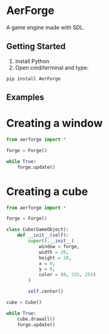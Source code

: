 # AerForge
A game engine made with SDL.

## Getting Started
1) Install Python
2) Open cmd/terminal and type:

```
pip install AerForge
```

## Examples
# Creating a window
``` python
from aerforge import *

forge = Forge()

while True:
    forge.update()
```

# Creating a cube
``` python
from aerforge import *

forge = Forge()

class Cube(GameObject):
    def __init__(self):
        super().__init__(
            window = forge,
            width = 20,
            height = 20,
            x = 0,
            y = 0,
            color = (0, 255, 255)
        )

        self.center()

cube = Cube()

while True:
    cube.drawall()
    forge.update()
```